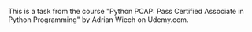 This is a task from the course "Python PCAP: Pass Certified Associate in Python Programming" by Adrian Wiech on Udemy.com.